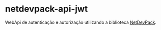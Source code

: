# netdevpack-api-jwt
WebApi de autenticação e autorização utilizando a biblioteca [NetDevPack](https://github.com/NetDevPack/NetDevPack.Identity).
